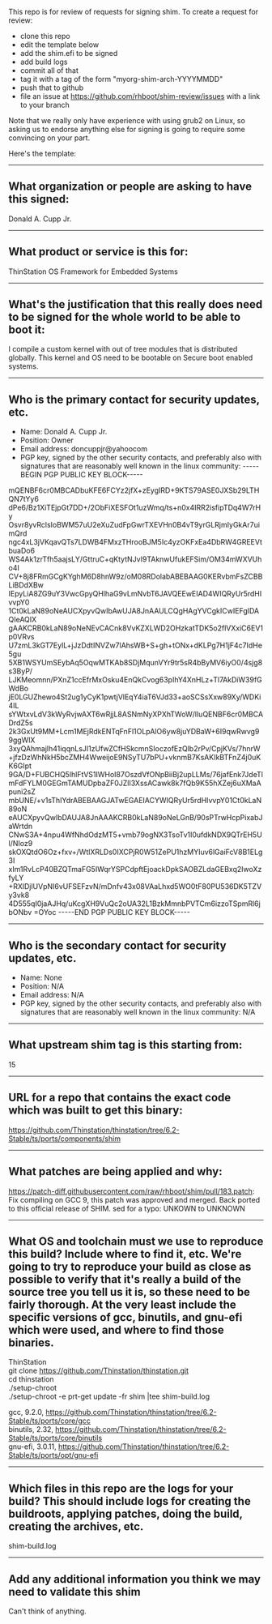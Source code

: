 This repo is for review of requests for signing shim.  To create a request for review:

- clone this repo
- edit the template below
- add the shim.efi to be signed
- add build logs
- commit all of that
- tag it with a tag of the form "myorg-shim-arch-YYYYMMDD"
- push that to github
- file an issue at https://github.com/rhboot/shim-review/issues with a link to your branch

Note that we really only have experience with using grub2 on Linux, so asking
us to endorse anything else for signing is going to require some convincing on
your part.

Here's the template:

-------------------------------------------------------------------------------
What organization or people are asking to have this signed:
-------------------------------------------------------------------------------
Donald A. Cupp Jr.

-------------------------------------------------------------------------------
What product or service is this for:
-------------------------------------------------------------------------------
ThinStation OS Framework for Embedded Systems

-------------------------------------------------------------------------------
What's the justification that this really does need to be signed for the whole world to be able to boot it:
-------------------------------------------------------------------------------
I compile a custom kernel with out of tree modules that is distributed globally. This kernel and OS need to be bootable on Secure boot enabled systems.

-------------------------------------------------------------------------------
Who is the primary contact for security updates, etc.
-------------------------------------------------------------------------------
- Name: Donald A. Cupp Jr.
- Position: Owner
- Email address: doncuppjr@yahoocom
- PGP key, signed by the other security contacts, and preferably also with signatures that are reasonably well known in the linux community:
-----BEGIN PGP PUBLIC KEY BLOCK-----

mQENBF6cr0MBCADbuKFE6FCYz2jfX+zEygIRD+9KTS79ASE0JXSb29LTHQN7tYy6
dPe6/Bz1XiTEjpGt7DD+/2ObFiXESFOt1uzWmq/ts+n0x4IRR2isfipTDq4W7rHy
Osvr8yvRclsIoBWM57uU2eXuZudFpGwrTXEVHn0B4vT9yrGLRjmIyGkAr7uimQrd
ngc4xL3jVKqavQTs7LDWB4FMxzTHrooBJM5Ic4yzOKFxEa4DbRW4GREEVtbuaDo6
WS4Ak1zrTfh5aajsLY/GttruC+qKtytNJvI9TAknwUfukEFSim/OM34mWXVUho4I
CV+8j8FRmGCgKYghM6D8hnW9z/oM08RDolabABEBAAG0KERvbmFsZCBBLiBDdXBw
IEpyLiA8ZG9uY3VwcGpyQHlhaG9vLmNvbT6JAVQEEwEIAD4WIQRyUr5rdHIvvpY0
1Ct0kLaN89oNeAUCXpyvQwIbAwUJA8JnAAULCQgHAgYVCgkICwIEFgIDAQIeAQIX
gAAKCRB0kLaN89oNeNEvCACnk8VvKZXLWD2OHzkatTDK5o2flVXxiC6EV1p0VRvs
U7zmL3kGT7EyIL+jJzDdtINVZw7lAhsWB+S+gh+tONx+dKLPg7H1jF4c7IdHe5gu
5XB1WSYUmSEybAq5OqwMTKAb8SDjMqunVYr9tr5sR4bByMV6iyO0/4sjg8s3ByP/
LJKMeomnn/PXnZ1ccEfrMxOsku4EnQkCvog63pIhY4XnHLz+Tl7AkDiW39fGWdBo
jE0LGUZhewo4St2ug1yCyK1pwtjVlEqY4iaT6VJd33+aoSCSsXxw89Xy/WDKi4IL
sYWtxvLdV3kWyRvjwAXT6wRjjL8ASNmNyXPXhTWoW/lIuQENBF6cr0MBCADrdZ5s
2k3GxUt9MM+Lcm1MEjRdkENTqFnFl1OLpAlO6yw8juYDBaW+6I9qwRwvg99ggWlX
3xyQAhmajlh41iqqnLsJI1zUfwZCfHSkcmnSIoczofEzQlb2rPv/CpjKVs/7hnrW
+jfzDzWhNkH5bcZMH4WweijoE9NSyTU7bPU+vknmB7KsAKIkBTFnZ4j0uKK6GIpt
9GA/D+FUBCHQ5lhlFtVS1IWHoI87OszdVfONpBiiBj2upLLMs/76jafEnk7JdeTl
mFdFYLM0GEGmTAMUDpbaZF0JZlI3XssACawk8k7fQb9K55hXZej6uXMaApuni2sZ
mbUNE/+v1sThIYdrABEBAAGJATwEGAEIACYWIQRyUr5rdHIvvpY01Ct0kLaN89oN
eAUCXpyvQwIbDAUJA8JnAAAKCRB0kLaN89oNeLGnB/90sPTrwHcpPixabJaWrtdn
CNwS3A+4npu4WfNhdOdzMT5+vmb79ogNX3TsoTv1I0ufdkNDX9QTrEH5Ul/NIoz9
skOXQtdO6Oz+fxv+/WtlXRLDs0IXCPjR0W51ZePU1hzMYIuv6lGaiFcV8B1ELg3I
xIm1RvLcP40BZQTmaFG5IWqrYSPCdpftEjoackDpkSAOBZLdaGEBxq2IwoXzfyLY
+RXlDjlUVpNI6vUFSEFzvN/mDnfv43x08VAaLhxd5WO0tF80PU536DK5TZVy3vk8
4D555qI0jaAJHq/uKcgXH9VuQc2oUA32L1BzkMmnbPVTCm6izzoTSpmRl6jbONbv
=OYoc
-----END PGP PUBLIC KEY BLOCK-----


-------------------------------------------------------------------------------
Who is the secondary contact for security updates, etc.
-------------------------------------------------------------------------------
- Name: None
- Position: N/A
- Email address: N/A
- PGP key, signed by the other security contacts, and preferably also with signatures that are reasonably well known in the linux community:
N/A
-------------------------------------------------------------------------------
What upstream shim tag is this starting from:
-------------------------------------------------------------------------------
15

-------------------------------------------------------------------------------
URL for a repo that contains the exact code which was built to get this binary:
-------------------------------------------------------------------------------
https://github.com/Thinstation/thinstation/tree/6.2-Stable/ts/ports/components/shim

-------------------------------------------------------------------------------
What patches are being applied and why:
-------------------------------------------------------------------------------
https://patch-diff.githubusercontent.com/raw/rhboot/shim/pull/183.patch: Fix compiling on GCC 9, this patch was approved and merged. Back ported to this official release of SHIM.
sed for a typo: UNKOWN to UNKNOWN

-------------------------------------------------------------------------------
What OS and toolchain must we use to reproduce this build?  Include where to find it, etc.  We're going to try to reproduce your build as close as possible to verify that it's really a build of the source tree you tell us it is, so these need to be fairly thorough. At the very least include the specific versions of gcc, binutils, and gnu-efi which were used, and where to find those binaries.
-------------------------------------------------------------------------------
ThinStation  
git clone https://github.com/Thinstation/thinstation.git  
cd thinstation  
./setup-chroot  
./setup-chroot -e prt-get update -fr shim |tee shim-build.log  


gcc, 9.2.0, https://github.com/Thinstation/thinstation/tree/6.2-Stable/ts/ports/core/gcc  
binutils, 2.32, https://github.com/Thinstation/thinstation/tree/6.2-Stable/ts/ports/core/binutils  
gnu-efi, 3.0.11, https://github.com/Thinstation/thinstation/tree/6.2-Stable/ts/ports/opt/gnu-efi  

-------------------------------------------------------------------------------
Which files in this repo are the logs for your build?   This should include logs for creating the buildroots, applying patches, doing the build, creating the archives, etc.
-------------------------------------------------------------------------------
shim-build.log

-------------------------------------------------------------------------------
Add any additional information you think we may need to validate this shim
-------------------------------------------------------------------------------
Can't think of anything.
